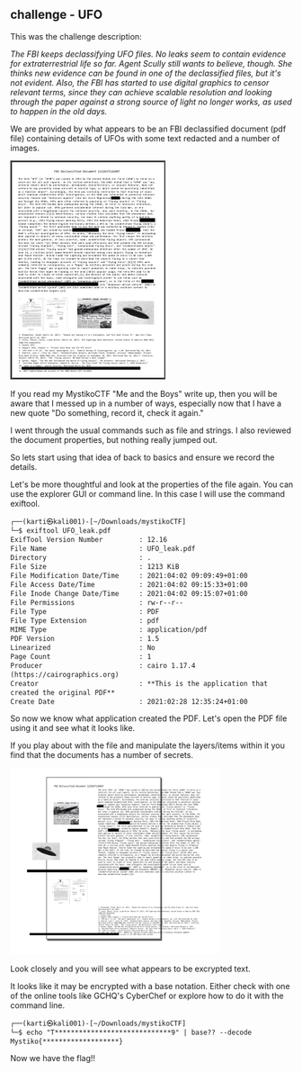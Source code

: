 ## challenge - UFO

This was the challenge description:

*The FBI keeps declassifying UFO files. No leaks seem to contain evidence for extraterrestrial life so far. Agent Scully still wants to believe, though. She thinks new evidence can be found in one of the declassified files, but it's not evident. Also, the FBI has started to use digital graphics to censor relevant terms, since they can achieve scalable resolution and looking through the paper against a strong source of light no longer works, as used to happen in the old days.*

We are provided by what appears to be an FBI declassified document (pdf file) containing details of UFOs with some text redacted and a number of images.

![](./images/image015a.png)

If you read my MystikoCTF "Me and the Boys" write up, then you will be aware that I messed up in a number of ways, especially now that I have a new quote "Do something, record it, check it again."

I went through the usual commands such as file and strings. I also reviewed the document properties, but nothing really jumped out. 

So lets start using that idea of back to basics and ensure we record the details.

Let's be more thoughtful and look at the properties of the file again. You can use the explorer GUI or command line. In this case I will use the command exiftool.

```shell                                                                    
┌──(karti㉿kali001)-[~/Downloads/mystikoCTF]
└─$ exiftool UFO_leak.pdf                                    
ExifTool Version Number         : 12.16
File Name                       : UFO_leak.pdf
Directory                       : .
File Size                       : 1213 KiB
File Modification Date/Time     : 2021:04:02 09:09:49+01:00
File Access Date/Time           : 2021:04:02 09:15:33+01:00
File Inode Change Date/Time     : 2021:04:02 09:15:07+01:00
File Permissions                : rw-r--r--
File Type                       : PDF
File Type Extension             : pdf
MIME Type                       : application/pdf
PDF Version                     : 1.5
Linearized                      : No
Page Count                      : 1
Producer                        : cairo 1.17.4 (https://cairographics.org)
Creator                         : **This is the application that created the original PDF**
Create Date                     : 2021:02:28 12:35:24+01:00
```

So now we know what application created the PDF. Let's open the PDF file using it and see what it looks like.

If you play about with the file and manipulate the layers/items within it you find that the documents has a number of secrets. 

![](./images/image015b.png)

Look closely and you will see what appears to be excrypted text.

It looks like it may be encrypted with a base notation. Either check with one of the online tools like GCHQ's CyberChef or explore how to do it with the command line.

```shell
┌──(karti㉿kali001)-[~/Downloads/mystikoCTF]
└─$ echo "T*****************************9" | base?? --decode
Mystiko{*******************}  
```

Now we have the flag!!

